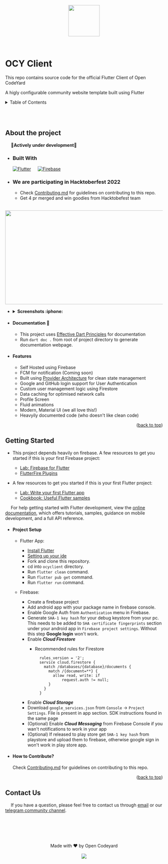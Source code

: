 <a name="readme-top"></a>

<p align="center">
  <img width="100" height="100" src="https://raw.githubusercontent.com/OpenCodeyard/ocyclient/dev/assets/images/ocy_logo.png">
</p>

<br>

# OCY Client

This repo contains source code for the official Flutter Client of Open CodeYard

A higly configurable community website template built using Flutter

<!-- TABLE OF CONTENTS -->
<details>
  <summary>Table of Contents</summary>
  <ol>
    <br>
    <li>
      <a href="#about-the-project">About The Project</a>
      <ul>
        <li><a href="#built-with">Built With</a></li>
        <li><a href="#screenshots">Screenshots</a></li>
        <li><a href="#doc">Documentation</a></li>
        <li><a href="#features">Features</a></li>
      </ul>
    </li>
    <li>
      <a href="#getting-started">Getting Started</a>
      <ul>
        <li><a href="#project-setup">Project Setup</a></li>
        <li><a href="#how-to-contribute">How to contribute</a></li>
      </ul>
    </li>
    <!-- <li><a href="#roadmap">Roadmap</a></li> -->
    <li><a href="#contact-us">Contact</a></li>
    <!-- <li><a href="#acknowledgments">Acknowledgments</a></li> -->
  </ol>
</details>

<br><br>

## About the project

 &emsp; :construction:**Actively under development**:construction:
 
- ### Built With

  [![Flutter][flutter-image]][flutter-url] &emsp; [![Firebase][firebase-image]][firebase-url]

- ### We are participating in Hacktoberfest 2022
   * Check [Contributing.md](https://github.com/OpenCodeyard/ocyclient/blob/dev/CONTRIBUTING.md) for guidelines on contributing to this repo.
   * Get 4 pr merged and win goodies from Hacktobefest team
   
<p align="center">
<br>
  <a href="https://hacktoberfest.com/"><img width="600" height="300" src="https://camo.githubusercontent.com/adfb41a5209d18a5549b6bdb2c0fce42abc22e1956d75c75dcf3e9f667401173/68747470733a2f2f692e696d6775722e636f6d2f65633538634b492e6a7067"></a>
  <br>
</p>
 
- <details>
  <summary id="screenshots"><b>Screenshots :iphone: </b></summary>
  <br>
  
  Coming Soon
 
</details>

- #### <p id = "doc"> Documentation :notebook: </p>

  * This project uses [Effective Dart Principles]() for documentation
  * Run `dart doc .` from root of project directory to generate documentation webpage.

- #### Features

  * Self Hosted using Firebase
  * FCM for notification (Coming soon)
  * Built using [Provider Architecture](https://pub.dev/packages/provider) for clean state management
  * Google and GitHub login support for User Authentication
  * Custom user management logic using Firestore
  * Data caching for optimised network calls
  * Profile Screen
  * Fluid animations
  * Modern, Material UI (we all love this!)
  * Heavyily documented code (who doesn't like clean code)
 
<p align="right">(<a href="#readme-top">back to top</a>)</p>

## Getting Started

- This project depends heavily on firebase. A few resources to get you started if this is your first Firebase project:

  * [Lab: Firebase for Flutter](https://firebase.google.com/codelabs/firebase-get-to-know-flutter#0)
  * [FlutterFire Plugins](https://firebase.flutter.dev/)

- A few resources to get you started if this is your first Flutter project:

  * [Lab: Write your first Flutter app](https://docs.flutter.dev/get-started/codelab)
  * [Cookbook: Useful Flutter samples](https://docs.flutter.dev/cookbook)

&emsp; For help getting started with Flutter development, view the
[online documentation](https://docs.flutter.dev/), which offers tutorials,
samples, guidance on mobile development, and a full API reference.

- #### Project Setup

  * Flutter App:
    * [Install Flutter](https://docs.flutter.dev/get-started/install)
    * [Setting up your ide](https://flutter.io/ide-setup/)
    * Fork and clone this repository.
    * cd into `ocyclient` directory.
    * Run `flutter clean` command.
    * Run `flutter pub get` command.
    * Run `flutter run` command.
  
  * Firebase:
    * Create a firebase project
    * Add android app with your package name in firebase console.
    * Enable Google Auth from `Authentication` menu in Firebase.
    * Generate `SHA-1 key hash` for your debug keystore from your pc. This needs to be added to `SHA certificate fingerprints` section under your android app in `Firebase project settings`. Without this step **Google login** won't work.
    * Enable ***Cloud Firestore***
      * Recommended rules for Firestore 

          ```JS
            rules_version = '2';
            service cloud.firestore {
              match /databases/{database}/documents {
                match /{document=**} {
                  allow read, write: if
                      request.auth != null;
                }
              }
            }
         ```
    * Enable ***Cloud Storage***
    * Download `google_services.json` from `Console` -> `Project Settings`. File is present in app section. SDK instructions found in the same page
    * (Optional) Enable ***Cloud Messaging*** from Firebase Console if you wan't notifications to work in your app
    * (Optional) If released to play store get `SHA-1 key hash` from playstore and upload them to firebase, otherwise google sign in won't work in play store app.

* #### How to Contribute?
  
    Check [Contributing.md](https://github.com/OpenCodeyard/ocyclient/blob/dev/CONTRIBUTING.md) for guidelines on contributing to this repo.

<p align="right">(<a href="#readme-top">back to top</a>)</p>

## Contact Us

&emsp; If you have a question, please feel free to contact us through [email](mailto:support@opencodeyard.tech) or our [telegram community channel](https://telegram.me/Open_Codeyard).

<br><br><br><br>

<p align="center">
  Made with ❤️ by Open Codeyard
  <br><br>
  <a href="https://opensource.org/licenses/MIT"> <img src="https://img.shields.io/badge/License-MIT-yellow.svg?style=plastic" /> </a>
</p>






<!-- MARKDOWN LINKS & IMAGES -->
<!-- https://www.markdownguide.org/basic-syntax/#reference-style-links -->

[flutter-image]: https://img.shields.io/badge/Flutter-%2302569B.svg?style=plastic&logo=Flutter&logoColor=5cc8f8
[flutter-url]: https://flutter.dev
[firebase-image]: https://img.shields.io/badge/firebase-%23039BE5.svg?style=plastic&logo=firebase
[firebase-url]: https://firebase.com/
